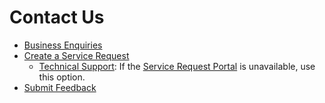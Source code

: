 # Contact Us

- [Business Enquiries](https://form.gov.sg/6086619c7be16c0012b35281)
- [Create a Service Request](https://jira.ship.gov.sg/servicedesk/customer/portal/11) 
    - [Technical Support](): If the [Service Request Portal](https://jira.ship.gov.sg/servicedesk/customer/portal/11) is unavailable, use this option.
- [Submit Feedback](https://form.gov.sg/#!/6086619c7be16c0012b35281)